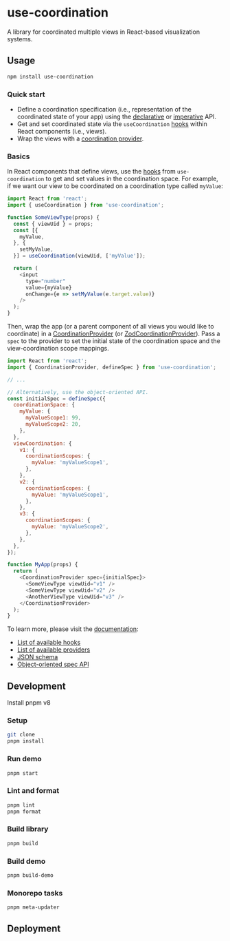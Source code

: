 # use-coordination

A library for coordinated multiple views in React-based visualization systems.


## Usage

```sh
npm install use-coordination
```

### Quick start

- Define a coordination specification (i.e., representation of the coordinated state of your app) using the [declarative](https://keller-mark.github.io/use-coordination/docs/spec-json/) or [imperative](https://keller-mark.github.io/use-coordination/docs/spec-js/) API.
- Get and set coordinated state via the `useCoordination` [hooks](https://keller-mark.github.io/use-coordination/docs/view-hooks/) within React components (i.e., views).
- Wrap the views with a [coordination provider](https://keller-mark.github.io/use-coordination/docs/provider-components/).


### Basics

In React components that define views, use the [hooks](https://keller-mark.github.io/use-coordination/docs/view-hooks/#usecoordination) from `use-coordination` to get and set values in the coordination space.
For example, if we want our view to be coordinated on a coordination type called `myValue`:

```js
import React from 'react';
import { useCoordination } from 'use-coordination';

function SomeViewType(props) {
  const { viewUid } = props;
  const [{
    myValue,
  }, {
    setMyValue,
  }] = useCoordination(viewUid, ['myValue']);

  return (
    <input
      type="number"
      value={myValue}
      onChange={e => setMyValue(e.target.value)}
    />
  );
}
```

Then, wrap the app (or a parent component of all views you would like to coordinate) in a [CoordinationProvider](https://keller-mark.github.io/use-coordination/docs/provider-components/#coordinationprovider) (or [ZodCoordinationProvider](https://keller-mark.github.io/use-coordination/docs/provider-components/#zodcoordinationprovider)).
Pass a `spec` to the provider to set the initial state of the coordination space and the view-coordination scope mappings.


```js
import React from 'react';
import { CoordinationProvider, defineSpec } from 'use-coordination';

// ...

// Alternatively, use the object-oriented API.
const initialSpec = defineSpec({
  coordinationSpace: {
    myValue: {
      myValueScope1: 99,
      myValueScope2: 20,
    },
  },
  viewCoordination: {
    v1: {
      coordinationScopes: {
        myValue: 'myValueScope1',
      },
    },
    v2: {
      coordinationScopes: {
        myValue: 'myValueScope1',
      },
    },
    v3: {
      coordinationScopes: {
        myValue: 'myValueScope2',
      },
    },
  },
});

function MyApp(props) {
  return (
    <CoordinationProvider spec={initialSpec}>
      <SomeViewType viewUid="v1" />
      <SomeViewType viewUid="v2" />
      <AnotherViewType viewUid="v3" />
    </CoordinationProvider>
  );
}
```

To learn more, please visit the [documentation](https://keller-mark.github.io/use-coordination/):
- [List of available hooks](https://keller-mark.github.io/use-coordination/docs/view-hooks/)
- [List of available providers](https://keller-mark.github.io/use-coordination/docs/provider-components/)
- [JSON schema](https://keller-mark.github.io/use-coordination/docs/spec-json/)
- [Object-oriented spec API](https://keller-mark.github.io/use-coordination/docs/spec-js/)


## Development

Install pnpm v8

### Setup

```sh
git clone 
pnpm install
```

### Run demo

```sh
pnpm start
```

### Lint and format

```sh
pnpm lint
pnpm format
```

### Build library

```sh
pnpm build
```

### Build demo

```sh
pnpm build-demo
```

### Monorepo tasks

```sh
pnpm meta-updater
```

## Deployment
